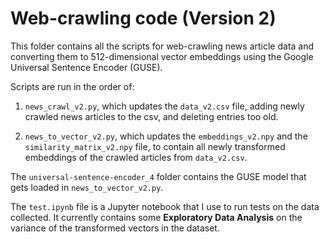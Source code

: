 # Web-crawling code (Version 2)

This folder contains all the scripts for web-crawling news article data and converting them to 512-dimensional vector embeddings using the Google Universal Sentence Encoder (GUSE).

Scripts are run in the order of:

1. <code>news_crawl_v2.py</code>, which updates the <code>data_v2.csv</code> file, adding newly crawled news articles to the csv, and deleting entries too old.

2. <code>news_to_vector_v2.py</code>, which updates the <code>embeddings_v2.npy</code> and the <code>similarity_matrix_v2.npy</code> file, to contain all newly transformed embeddings of the crawled articles from <code>data_v2.csv</code>.

The `universal-sentence-encoder_4` folder contains the GUSE model that gets loaded in `news_to_vector_v2.py`.

The `test.ipynb` file is a Jupyter notebook that I use to run tests on the data collected. It currently contains some <b>Exploratory Data Analysis</b> on the variance of the transformed vectors in the dataset.
